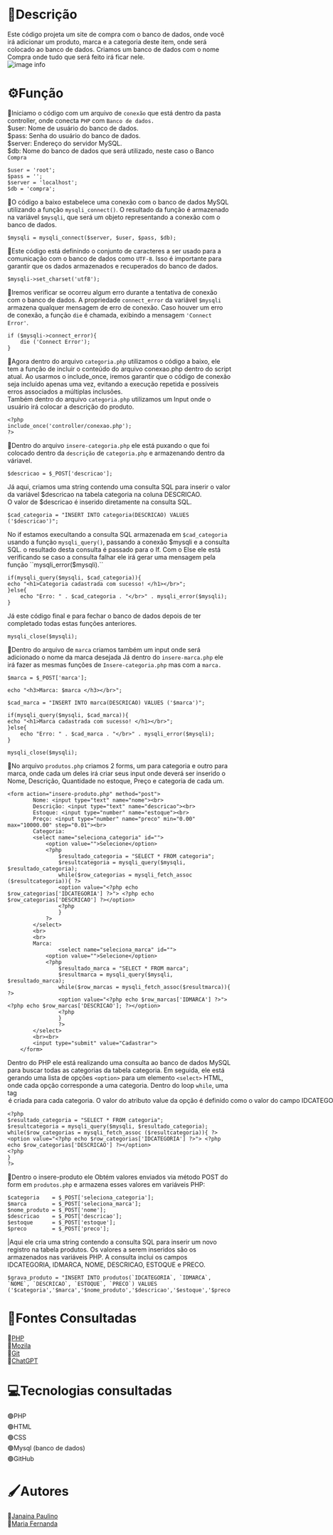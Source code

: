 # 📃Descrição
Este código projeta um site de compra com o banco de dados, onde você irá adicionar um produto, marca e a categoria deste item, onde será colocado ao banco de dados.
Criamos um banco de dados com o nome Compra onde tudo que será feito irá ficar nele.  
![image info](_img/banco_de_dados.png)  
 
 
# ⚙️Função
🔸Iniciamo o código com um arquivo de ``conexão`` que está dentro da pasta controller, onde conecta ``PHP`` com ``Banco de dados.``  
$user: Nome de usuário do banco de dados.    
$pass: Senha do usuário do banco de dados.  
$server: Endereço do servidor MySQL.  
$db: Nome do banco de dados que será utilizado, neste caso o Banco ``Compra``  
 
    $user = 'root';  
    $pass = '';  
    $server = 'localhost';  
    $db = 'compra';  
 
🔸O código a baixo estabelece uma conexão com o banco de dados MySQL utilizando a função ``mysqli_connect()``. O resultado da função é armazenado na variável ``$mysqli``, que será um objeto representando a conexão com o banco de dados.  
 
    $mysqli = mysqli_connect($server, $user, $pass, $db);
 
🔸Este código está definindo o conjunto de caracteres a ser usado para a comunicação com o banco de dados como ``UTF-8``. Isso é importante para garantir que os dados armazenados e recuperados do banco de dados.
 
    $mysqli->set_charset('utf8');
 
🔸Iremos verificar se ocorreu algum erro durante a tentativa de conexão com o banco de dados. A propriedade ``connect_error`` da variável ``$mysqli`` armazena qualquer mensagem de erro de conexão.
Caso houver um erro de conexão, a função ``die`` é chamada, exibindo a mensagem ``'Connect Error'``.
 
    if ($mysqli->connect_error){
        die ('Connect Error');
    }  
 
🔹Agora dentro do arquivo ``categoria.php`` utilizamos o código a baixo, ele tem a função de incluir o conteúdo do arquivo conexao.php dentro do script atual. Ao usarmos o include_once, iremos garantir que o código de conexão seja incluído apenas uma vez, evitando a execução repetida e possíveis erros associados a múltiplas inclusões.  
Também dentro do arquivo ``categoria.php`` utilizamos um Input onde o usuário irá colocar a descrição do produto.
 
    <?php
    include_once('controller/conexao.php');
    ?>
 
🔹Dentro do arquivo ``insere-categoria.php`` ele está puxando o que foi colocado dentro da ``descrição`` de ``categoria.php`` e armazenando dentro da váriavel.
 
    $descricao = $_POST['descricao'];
 
Já aqui, criamos uma string contendo uma consulta SQL para inserir o valor da variável $descricao na tabela categoria na coluna DESCRICAO.  
O valor de $descricao é inserido diretamente na consulta SQL.
 
    $cad_categoria = "INSERT INTO categoria(DESCRICAO) VALUES ('$descricao')";
 
No if estamos execultando a consulta SQL armazenada em ``$cad_categoria`` usando a função ``mysqli_query()``, passando a conexão $mysqli e a consulta SQL. o resultado desta consulta é passado para o If.  
Com o Else ele está verificando se caso a consulta falhar ele irá gerar uma mensagem pela função ``mysqli_error($mysqli).``
 
 
    if(mysqli_query($mysqli, $cad_categoria)){
    echo "<h1>Categoria cadastrada com sucesso! </h1></br>";
    }else{
        echo "Erro: " . $cad_categoria . "</br>" . mysqli_error($mysqli);
    }
Já este código final e para fechar o banco de dados depois de ter completado todas estas funções anteriores.
 
    mysqli_close($mysqli);
 
🔹Dentro do arquivo de ``marca`` criamos também um input onde será adicionado o nome da marca desejada
Já dentro do ``insere-marca.php`` ele irá fazer as mesmas funções de ``Insere-categoria.php`` mas com a ``marca.``
 
    $marca = $_POST['marca'];
 
    echo "<h3>Marca: $marca </h3></br>";
 
    $cad_marca = "INSERT INTO marca(DESCRICAO) VALUES ('$marca')";
 
    if(mysqli_query($mysqli, $cad_marca)){
    echo "<h1>Marca cadastrada com sucesso! </h1></br>";
    }else{
        echo "Erro: " . $cad_marca . "</br>" . mysqli_error($mysqli);
    }
 
    mysqli_close($mysqli);
 
🔹No arquivo ``produtos.php`` criamos 2 forms, um para categoria e outro para marca, onde cada um deles irá criar seus input onde deverá ser inserido o Nome, Descrição, Quantidade no estoque, Preço e categoria de cada um.
 
    <form action="insere-produto.php" method="post">
            Nome: <input type="text" name="nome"><br>
            Descrição: <input type="text" name="descricao"><br>
            Estoque: <input type="number" name="estoque"><br>
            Preço: <input type="number" name="preco" min="0.00" max="10000.00" step="0.01"><br>
            Categoria:
            <select name="seleciona_categoria" id="">
                <option value="">Selecione</option>
                <?php
                    $resultado_categoria = "SELECT * FROM categoria";
                    $resultcategoria = mysqli_query($mysqli, $resultado_categoria);
                    while($row_categorias = mysqli_fetch_assoc ($resultcategoria)){ ?>
                    <option value="<?php echo $row_categorias['IDCATEGORIA'] ?>"> <?php echo $row_categorias['DESCRICAO'] ?></option>
                    <?php
                    }
                ?>
            </select>
            <br>
            <br>
            Marca:
                    <select name="seleciona_marca" id="">
                <option value="">Selecione</option>
                <?php
                    $resultado_marca = "SELECT * FROM marca";
                    $resultmarca = mysqli_query($mysqli, $resultado_marca);
                    while($row_marcas = mysqli_fetch_assoc($resultmarca)){ ?>
                    <option value="<?php echo $row_marcas['IDMARCA'] ?>"> <?php echo $row_marcas['DESCRICAO']; ?></option>
                    <?php
                    }
                    ?>
            </select>
            <br><br>
            <input type="submit" value="Cadastrar">
        </form>
 
Dentro do PHP ele está realizando uma consulta ao banco de dados MySQL para buscar todas as categorias da tabela categoria. Em seguida, ele está gerando uma lista de opções ``<option>`` para um elemento ``<select>`` HTML, onde cada opção corresponde a uma categoria.
Dentro do loop ``while``, uma tag <option> é criada para cada categoria. O valor do atributo value da opção é definido como o valor do campo IDCATEGORIA da linha atual.mysqli_fetch_assoc($resultcategoria) obtém uma linha de resultados da consulta como um array associativo. Cada iteração do loop processa uma linha.
O texto da opção (<?php echo $row_categorias['DESCRICAO'] ?>) é definido como o valor do campo DESCRICAO da linha atual.
Os códigos PHP são ambos iguais, a diferença é que pra Pra Categoria é usado id categoria e para marca iremos usar id marca.
 
    <?php
    $resultado_categoria = "SELECT * FROM categoria";  
    $resultcategoria = mysqli_query($mysqli, $resultado_categoria);  
    while($row_categorias = mysqli_fetch_assoc ($resultcategoria)){ ?>  
    <option value="<?php echo $row_categorias['IDCATEGORIA'] ?>"> <?php echo $row_categorias['DESCRICAO'] ?></option>  
    <?php  
    }  
    ?>  
 
🔹Dentro o insere-produto ele Obtém valores enviados via método POST do form em ``produtos.php`` e armazena esses valores em variáveis PHP:
 
    $categoria    = $_POST['seleciona_categoria'];
    $marca        = $_POST['seleciona_marca'];
    $nome_produto = $_POST['nome'];
    $descricao    = $_POST['descricao'];
    $estoque      = $_POST['estoque'];
    $preco        = $_POST['preco'];
 
|Aqui ele cria uma string contendo a consulta SQL para inserir um novo registro na tabela produtos. Os valores a serem inseridos são os armazenados nas variáveis PHP. A consulta inclui os campos IDCATEGORIA, IDMARCA, NOME, DESCRICAO, ESTOQUE e PRECO.
 
    $grava_produto = "INSERT INTO produtos(`IDCATEGORIA`, `IDMARCA`, `NOME`, `DESCRICAO`, `ESTOQUE`, `PRECO`) VALUES ('$categoria','$marca','$nome_produto','$descricao','$estoque','$preco')";
 
# 🧐Fontes Consultadas
🔴[PHP](https://www.php.net/manual/pt_BR/book.mysqli.php)  
🔴[Mozila](https://developer.mozilla.org/pt-BR/docs/Web/JavaScript/Reference/Statements/while)  
🔴[Git](https://github.com/MaferCastilho/form-CadEndereco)  
🔴[ChatGPT](https://chatgpt.com/)  
 
# 💻Tecnologias consultadas
🟢PHP  
🟢HTML  
🟢CSS  
🟢Mysql (banco de dados)  
🟢GitHub  
 
# 🖌️Autores
🩶[Janaina Paulino](https://github.com/janapaulinoo)  
💛[Maria Fernanda](https://github.com/MaferCastilho)
 